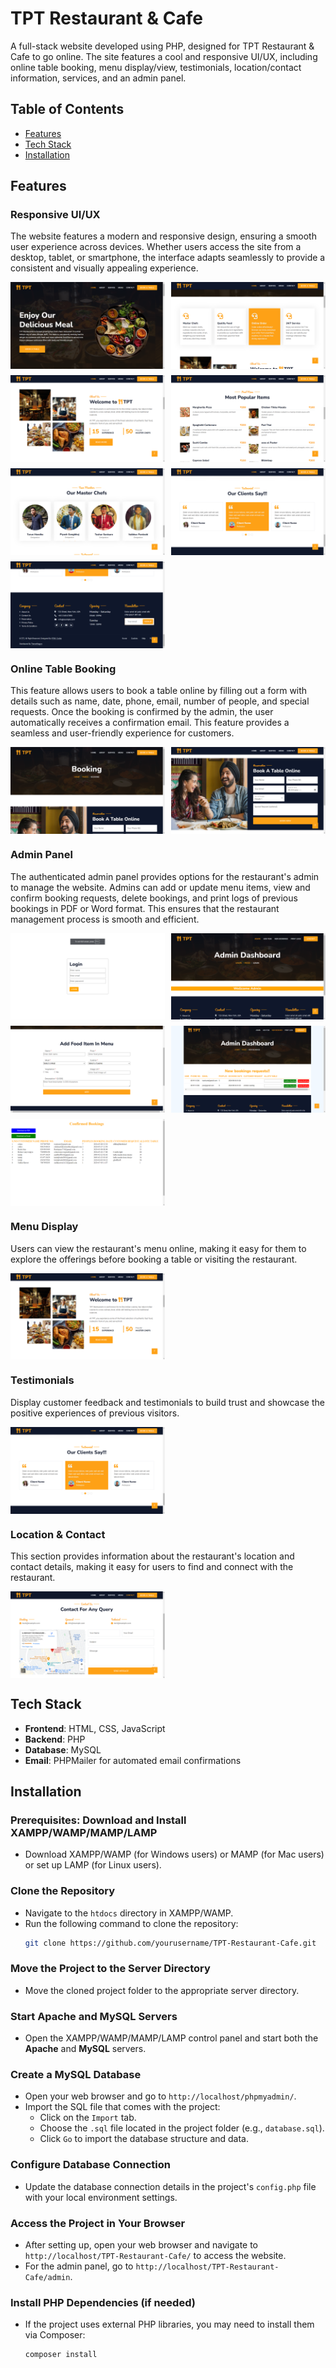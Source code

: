 # TPT Restaurant & Cafe

A full-stack website developed using PHP, designed for TPT Restaurant & Cafe to go online. The site features a cool and responsive UI/UX, including online table booking, menu display/view, testimonials, location/contact information, services, and an admin panel.

## Table of Contents
- [Features](#features)
- [Tech Stack](#tech-stack)
- [Installation](#installation)



## Features

### Responsive UI/UX
The website features a modern and responsive design, ensuring a smooth user experience across devices. Whether users access the site from a desktop, tablet, or smartphone, the interface adapts seamlessly to provide a consistent and visually appealing experience.

<div style="display: flex; flex-wrap: wrap; gap: 10px;">
  <img src="img/homepage1.png" alt="Online Table Booking" style="width: 49%;"/>
  <img src="img/homepage2.png" alt="Online Table Booking" style="width: 49%;"/>
  <img src="img/homepage3.png" alt="Online Table Booking" style="width: 49%;"/>
  <img src="img/homepage4.png" alt="Online Table Booking" style="width: 49%;"/>
  <img src="img/homepage6.png" alt="Online Table Booking" style="width: 49%;"/>
  <img src="img/homepage7.png" alt="Online Table Booking" style="width: 49%;"/>
  <img src="img/homepage8.png" alt="Online Table Booking" style="width: 49%;"/>
</div>


### Online Table Booking
This feature allows users to book a table online by filling out a form with details such as name, date, phone, email, number of people, and special requests. Once the booking is confirmed by the admin, the user automatically receives a confirmation email. This feature provides a seamless and user-friendly experience for customers.

<div style="display: flex; flex-wrap: wrap; gap: 10px;">
  <img src="img/tableBooking1.png" alt="Online Table Booking" style="width: 49%;"/>
  <img src="img/tableBooking2.png" alt="Online Table Booking" style="width: 49%;"/>
</div>

### Admin Panel
The authenticated admin panel provides options for the restaurant's admin to manage the website. Admins can add or update menu items, view and confirm booking requests, delete bookings, and print logs of previous bookings in PDF or Word format. This ensures that the restaurant management process is smooth and efficient.

<div style="display: flex; flex-wrap: wrap; gap: 10px;">
  <img src="img/admin1.png" alt="Online Table Booking" style="width: 49%;"/>
  <img src="img/admin2.png" alt="Online Table Booking" style="width: 49%;"/>
  <img src="img/admin3.png" alt="Online Table Booking" style="width: 49%;"/>
  <img src="img/admin4.png" alt="Online Table Booking" style="width: 49%;"/>
  <img src="img/admin5.png" alt="Online Table Booking" style="width: 49%;"/>
</div>


### Menu Display
Users can view the restaurant's menu online, making it easy for them to explore the offerings before booking a table or visiting the restaurant.

<div style="display: flex; flex-wrap: wrap; gap: 10px;">
  <img src="img/homepage3.png" alt="Online Table Booking" style="width: 49%;"/>
</div>


### Testimonials
Display customer feedback and testimonials to build trust and showcase the positive experiences of previous visitors.

<div style="display: flex; flex-wrap: wrap; gap: 10px;">
  <img src="img/homepage7.png" alt="Online Table Booking" style="width: 49%;"/>
</div>

### Location & Contact
This section provides information about the restaurant's location and contact details, making it easy for users to find and connect with the restaurant.

<div style="display: flex; flex-wrap: wrap; gap: 10px;">
  <img src="img/locationpage.png" alt="Online Table Booking" style="width: 49%;"/>
</div>



## Tech Stack
- **Frontend**: HTML, CSS, JavaScript
- **Backend**: PHP
- **Database**: MySQL
- **Email**: PHPMailer for automated email confirmations




## Installation

### Prerequisites: Download and Install XAMPP/WAMP/MAMP/LAMP
- Download XAMPP/WAMP (for Windows users) or MAMP (for Mac users) or set up LAMP (for Linux users).

### Clone the Repository
- Navigate to the `htdocs` directory in XAMPP/WAMP.
- Run the following command to clone the repository:
  ```bash
  git clone https://github.com/yourusername/TPT-Restaurant-Cafe.git
  ```

### Move the Project to the Server Directory
- Move the cloned project folder to the appropriate server directory.

### Start Apache and MySQL Servers
- Open the XAMPP/WAMP/MAMP/LAMP control panel and start both the **Apache** and **MySQL** servers.

### Create a MySQL Database
- Open your web browser and go to `http://localhost/phpmyadmin/`.
- Import the SQL file that comes with the project:
  - Click on the `Import` tab.
  - Choose the `.sql` file located in the project folder (e.g., `database.sql`).
  - Click `Go` to import the database structure and data.

### Configure Database Connection
- Update the database connection details in the project's `config.php` file with your local environment settings.

### Access the Project in Your Browser
- After setting up, open your web browser and navigate to `http://localhost/TPT-Restaurant-Cafe/` to access the website.
- For the admin panel, go to `http://localhost/TPT-Restaurant-Cafe/admin`.

### Install PHP Dependencies (if needed)
- If the project uses external PHP libraries, you may need to install them via Composer:
  ```bash
  composer install
  ```

